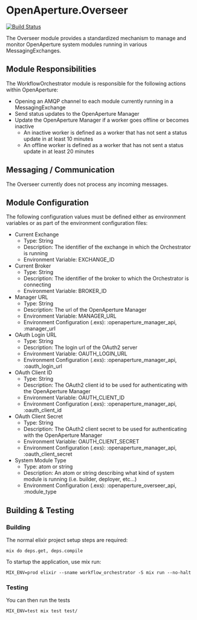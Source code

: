 # OpenAperture.Overseer

[![Build Status](https://semaphoreci.com/api/v1/projects/c3d35030-ce62-4a5b-a757-65074469246f/403162/badge.svg)](https://semaphoreci.com/perceptive/overseer)

The Overseer module provides a standardized mechanism to manage and monitor OpenAperture system modules running in various MessagingExchanges.
 
## Module Responsibilities

The WorkflowOrchestrator module is responsible for the following actions within OpenAperture:

* Opening an AMQP channel to each module currently running in a MessagingExchange
* Send status updates to the OpenAperture Manager
* Update the OpenAperture Manager if a worker goes offline or becomes inactive
	* An inactive worker is defined as a worker that has not sent a status update in at least 10 minutes
	* An offline worker is defined as a worker that has not sent a status update in at least 20 minutes

## Messaging / Communication

The Overseer currently does not process any incoming messages.

## Module Configuration

The following configuration values must be defined either as environment variables or as part of the environment configuration files:

* Current Exchange
	* Type:  String
	* Description:  The identifier of the exchange in which the Orchestrator is running
  * Environment Variable:  EXCHANGE_ID
* Current Broker
	* Type:  String
	* Description:  The identifier of the broker to which the Orchestrator is connecting
  * Environment Variable:  BROKER_ID
* Manager URL
  * Type: String
  * Description: The url of the OpenAperture Manager
  * Environment Variable:  MANAGER_URL
  * Environment Configuration (.exs): :openaperture_manager_api, :manager_url
* OAuth Login URL
  * Type: String
  * Description: The login url of the OAuth2 server
  * Environment Variable:  OAUTH_LOGIN_URL
  * Environment Configuration (.exs): :openaperture_manager_api, :oauth_login_url
* OAuth Client ID
  * Type: String
  * Description: The OAuth2 client id to be used for authenticating with the OpenAperture Manager
  * Environment Variable:  OAUTH_CLIENT_ID
  * Environment Configuration (.exs): :openaperture_manager_api, :oauth_client_id
* OAuth Client Secret
  * Type: String
  * Description: The OAuth2 client secret to be used for authenticating with the OpenAperture Manager
  * Environment Variable:  OAUTH_CLIENT_SECRET
  * Environment Configuration (.exs): :openaperture_manager_api, :oauth_client_secret
* System Module Type
	* Type:  atom or string
	* Description:  An atom or string describing what kind of system module is running (i.e. builder, deployer, etc...)
  * Environment Configuration (.exs): :openaperture_overseer_api, :module_type

## Building & Testing

### Building

The normal elixir project setup steps are required:

```iex
mix do deps.get, deps.compile
```

To startup the application, use mix run:

```iex
MIX_ENV=prod elixir --sname workflow_orchestrator -S mix run --no-halt
```

### Testing 

You can then run the tests

```iex
MIX_ENV=test mix test test/
```